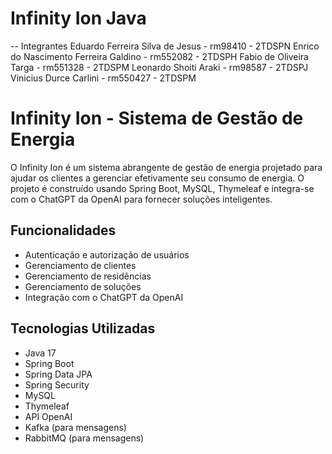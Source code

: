 # Infinity Ion Java

-- Integrantes 
Eduardo Ferreira Silva de Jesus - rm98410 - 2TDSPN
Enrico do Nascimento Ferreira Galdino - rm552082 - 2TDSPH
Fabio de Oliveira Targa - rm551328 - 2TDSPM
Leonardo Shoiti Araki - rm98587 - 2TDSPJ
Vinicius Durce Carlini - rm550427 - 2TDSPM


# Infinity Ion - Sistema de Gestão de Energia

O Infinity Ion é um sistema abrangente de gestão de energia projetado para ajudar os clientes a gerenciar efetivamente seu consumo de energia. O projeto é construído usando Spring Boot, MySQL, Thymeleaf e integra-se com o ChatGPT da OpenAI para fornecer soluções inteligentes.

## Funcionalidades

- Autenticação e autorização de usuários
- Gerenciamento de clientes
- Gerenciamento de residências
- Gerenciamento de soluções
- Integração com o ChatGPT da OpenAI

## Tecnologias Utilizadas

- Java 17
- Spring Boot
- Spring Data JPA
- Spring Security
- MySQL
- Thymeleaf
- API OpenAI
- Kafka (para mensagens)
- RabbitMQ (para mensagens)
